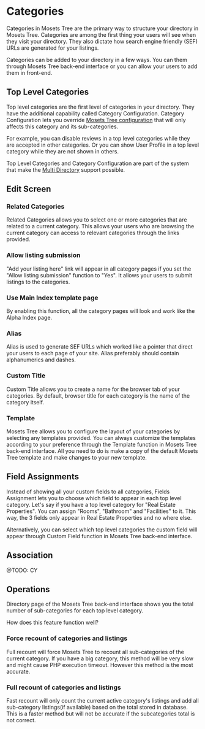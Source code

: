 # Categories

Categories in Mosets Tree are the primary way to structure your directory in Mosets Tree. Categories are among the first thing your users will see when they visit your directory. They also dictate how search engine friendly (SEF) URLs are generated for your listings.

Categories can be added to your directory in a few ways. You can them through Mosets Tree back-end interface or you can allow your users to add them in front-end.

## Top Level Categories

Top level categories are the first level of categories in your directory. They have the additional capability called Category Configuration. Category Configuration lets you override [Mosets Tree configuration]({{version}}/configuration) that will only affects this category and its sub-categories.

For example, you can disable reviews in a top level categories while they are accepted in other categories. Or you can show User Profile in a top level category while they are not shown in others.

Top Level Categories and Category Configuration are part of the system that make the [Multi Directory]({{version}}/multi-directory) support possible.


## Edit Screen

### Related Categories

Related Categories allows you to select one or more categories that are related to a current category. This allows your users who are browsing the current category can access to relevant categories through the links provided.

### Allow listing submission
"Add your listing here" link will appear in all category pages if you set the "Allow listing submission" function to "Yes". It allows your users to submit listings to the categories. 

### Use Main Index template page
By enabling this function, all the category pages will look and work like the Alpha Index page. 

### Alias
Alias is used to generate SEF URLs which worked like a pointer that direct your users to each page of your site. Alias preferably should contain alphanumerics and dashes. 

### Custom Title
Custom Title allows you to create a name for the browser tab of your categories. By default, browser title for each category is the name of the category itself.

### Template
Mosets Tree allows you to configure the layout of your categories by selecting any templates provided. You can always customize the templates according to your preference through the Template function in Mosets Tree back-end interface. All you need to do is make a copy of the default Mosets Tree template and make changes to your new template.  

## Field Assignments
Instead of showing all your custom fields to all categories, Fields Assignment lets you to choose which field to appear in each top level category. Let's say if you have a top level category for "Real Estate Properties". You can assign "Rooms", "Bathroom" and "Facilities" to it. This way, the 3 fields only appear in Real Estate Properties and no where else. 

Alternatively, you can select which top level categories the custom field will appear through Custom Field function in Mosets Tree back-end interface.  

## Association

@TODO: CY

## Operations
Directory page of the Mosets Tree back-end interface shows you the total number of sub-categories for each top level category. 

How does this feature function well?

### Force recount of categories and listings
Full recount will force Mosets Tree to recount all sub-categories of the current category. If you have a big category, this method will be very slow and might cause PHP execution timeout. However this method is the most accurate.

### Full recount of categories and listings
Fast recount will only count the current active category's listings and add all sub-category listings(if available) based on the total stored in database. This is a faster method but will not be accurate if the subcategories total is not correct.